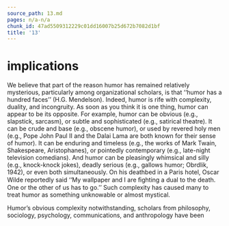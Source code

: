 ```yaml
---
source_path: 13.md
pages: n/a-n/a
chunk_id: 47ad5509312229c01dd16007b25d672b7082d1bf
title: '13'
---
```

# implications

We believe that part of the reason humor has remained relatively mysterious, particularly among organizational scholars, is that ‘‘humor has a hundred faces’’ (H.G. Mendelson). Indeed, humor is rife with complexity, duality, and incongruity. As soon as you think it is one thing, humor can appear to be its opposite. For example, humor can be obvious (e.g., slapstick, sarcasm), or subtle and sophisticated (e.g., satirical theatre). It can be crude and base (e.g., obscene humor), or used by revered holy men (e.g., Pope John Paul II and the Dalai Lama are both known for their sense of humor). It can be enduring and timeless (e.g., the works of Mark Twain, Shakespeare, Aristophanes), or pointedly contemporary (e.g., late-night television comedians). And humor can be pleasingly whimsical and silly (e.g., knock-knock jokes), deadly serious (e.g., gallows humor; Obrdlik, 1942), or even both simultaneously. On his deathbed in a Paris hotel, Oscar Wilde reportedly said ‘‘My wallpaper and I are ﬁghting a dual to the death. One or the other of us has to go.’’ Such complexity has caused many to treat humor as something unknowable or almost mystical.

Humor’s obvious complexity notwithstanding, scholars from philosophy, sociology, psychology, communications, and anthropology have been

